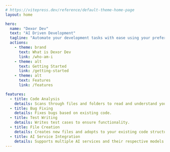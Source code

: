 ```yaml
---
# https://vitepress.dev/reference/default-theme-home-page
layout: home

hero:
  name: "Dexor Dev"
  text: "AI Driven Development"
  tagline: "Automate your development tasks with ease using your preferred AI service"
  actions:
    - theme: brand
      text: What is Dexor Dev
      link: /who-am-i
    - theme: alt
      text: Getting Started
      link: /getting-started
    - theme: alt
      text: Features
      link: /features

features:
  - title: Code Analysis
    details: Scans through files and folders to read and understand your code.
  - title: Bug Fixing
    details: Fixes bugs based on existing code.
  - title: Test Writing
    details: Writes test cases to ensure functionality.
  - title: File Creation
    details: Creates new files and adopts to your existing code structure.
  - title: AI Service Integration
    details: Supports multiple AI services and their respective models for enhanced flexibility.
---
```

